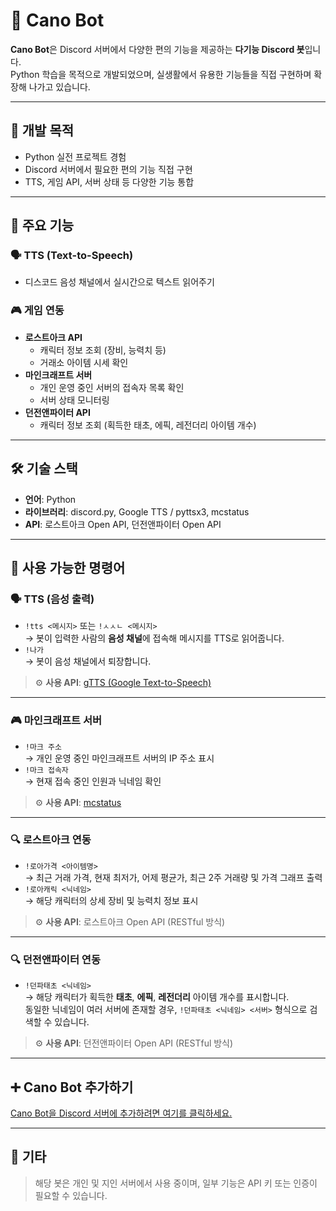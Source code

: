 # 🤖 **Cano Bot**

**Cano Bot**은 Discord 서버에서 다양한 편의 기능을 제공하는 **다기능 Discord 봇**입니다.  
Python 학습을 목적으로 개발되었으며, 실생활에서 유용한 기능들을 직접 구현하며 확장해 나가고 있습니다.

---

## 🎯 **개발 목적**

- Python 실전 프로젝트 경험
- Discord 서버에서 필요한 편의 기능 직접 구현
- TTS, 게임 API, 서버 상태 등 다양한 기능 통합

---

## 🚀 **주요 기능**

### 🗣️ **TTS (Text-to-Speech)**
- 디스코드 음성 채널에서 실시간으로 텍스트 읽어주기

### 🎮 **게임 연동**
- **로스트아크 API**
  - 캐릭터 정보 조회 (장비, 능력치 등)
  - 거래소 아이템 시세 확인
- **마인크래프트 서버**
  - 개인 운영 중인 서버의 접속자 목록 확인
  - 서버 상태 모니터링
- **던전앤파이터 API**
  - 캐릭터 정보 조회 (획득한 태초, 에픽, 레전더리 아이템 개수)

---

## 🛠 **기술 스택**

- **언어**: Python
- **라이브러리**: discord.py, Google TTS / pyttsx3, mcstatus
- **API**: 로스트아크 Open API, 던전앤파이터 Open API

---

## 🧾 **사용 가능한 명령어**

### 🗣️ **TTS (음성 출력)**
- `!tts <메시지>` 또는 `!ㅅㅅㄴ <메시지>`  
  → 봇이 입력한 사람의 **음성 채널**에 접속해 메시지를 TTS로 읽어줍니다.
- `!나가`  
  → 봇이 음성 채널에서 퇴장합니다.

> ⚙ **사용 API**: [gTTS (Google Text-to-Speech)](https://pypi.org/project/gTTS/)

---

### 🎮 **마인크래프트 서버**
- `!마크 주소`  
  → 개인 운영 중인 마인크래프트 서버의 IP 주소 표시
- `!마크 접속자`  
  → 현재 접속 중인 인원과 닉네임 확인

> ⚙ **사용 API**: [mcstatus](https://github.com/Dinnerbone/mcstatus)

---

### 🔍 **로스트아크 연동**
- `!로아가격 <아이템명>`  
  → 최근 거래 가격, 현재 최저가, 어제 평균가, 최근 2주 거래량 및 가격 그래프 출력
- `!로아캐릭 <닉네임>`  
  → 해당 캐릭터의 상세 장비 및 능력치 정보 표시

> ⚙ **사용 API**: 로스트아크 Open API (RESTful 방식)

---

### 🔍 **던전앤파이터 연동**
- `!던파태초 <닉네임>`  
  → 해당 캐릭터가 획득한 **태초**, **에픽**, **레전더리** 아이템 개수를 표시합니다.  
  동일한 닉네임이 여러 서버에 존재할 경우, `!던파태초 <닉네임> <서버>` 형식으로 검색할 수 있습니다.

> ⚙ **사용 API**: 던전앤파이터 Open API (RESTful 방식)

---

## ➕ **Cano Bot 추가하기**

[Cano Bot을 Discord 서버에 추가하려면 여기를 클릭하세요.](https://discord.com/oauth2/authorize?client_id=1352533887007330324&permissions=0&integration_type=0&scope=bot+applications.commands)

---

## 📝 **기타**

> 해당 봇은 개인 및 지인 서버에서 사용 중이며, 일부 기능은 API 키 또는 인증이 필요할 수 있습니다.

